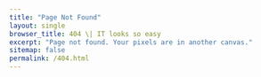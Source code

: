 ```yaml
---
title: "Page Not Found"
layout: single
browser_title: 404 \| IT looks so easy
excerpt: "Page not found. Your pixels are in another canvas."
sitemap: false
permalink: /404.html
---
```


<script type="text/javascript">
    var GOOG_FIXURL_LANG = 'en';
    var GOOG_FIXURL_SITE = '{{ site.url }}'
</script>
<script type="text/javascript"
    src="//linkhelp.clients.google.com/tbproxy/lh/wm/fixurl.js">
</script>